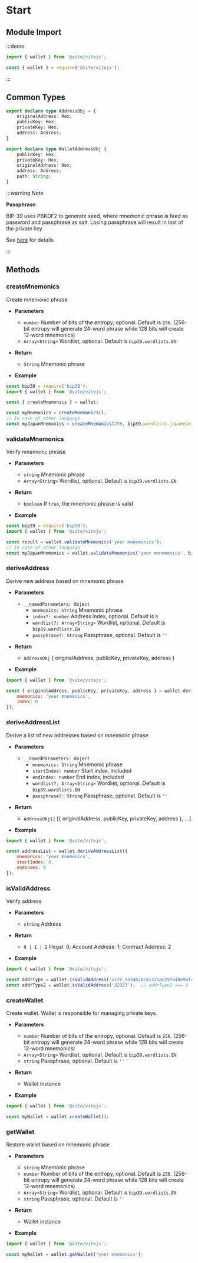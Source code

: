 # Start

## Module Import

:::demo

```javascript tab:ES6
import { wallet } from '@vite/vitejs';
```

```javascript tab:require
const { wallet } = require('@vite/vitejs');
```

:::

## Common Types

```typescript
export declare type AddressObj = {
    originalAddress: Hex;
    publicKey: Hex;
    privateKey: Hex;
    address: Address;
}

export declare type WalletAddressObj {
    publicKey: Hex;
    privateKey: Hex;
    originalAddress: Hex;
    address: Address;
    path: String;
}
```

:::warning Note

**Passphrase**

BIP-39 uses PBKDF2 to generate seed, where mnemonic phrase is feed as password and passphrase as salt. Losing passphrase will result in lost of the private key.

See [here](https://github.com/bitcoin/bips/blob/master/bip-0039.mediawiki) for details

:::

## Methods

### createMnemonics
Create mnemonic phrase

- **Parameters** 
    * `number` Number of bits of the entropy, optional. Default is `256`. (256-bit entropy will generate 24-word phrase while 128 bits will create 12-word mnemonics)
    * `Array<String>` Wordlist, optional. Default is `bip39.wordlists.EN`

- **Return**
    * `String` Mnemonic phrase

- **Example**
```javascript
const bip39 = require('bip39');
import { wallet } from '@vite/vitejs';

const { createMnemonics } = wallet;

const myMnemonics = createMnemonics();
// In case of other language
const myJapanMnemonics = createMnemonics(256, bip39.wordlists.japanese)
```

### validateMnemonics
Verify mnemonic phrase

- **Parameters** 
    * `string` Mnemonic phrase
    * `Array<String>` Wordlist, optional. Default is `bip39.wordlists.EN`

- **Return**
    * `boolean` If `true`, the mnemonic phrase is valid

- **Example**
```javascript
const bip39 = require('bip39');
import { wallet } from '@vite/vitejs';

const result = wallet.validateMnemonics('your menemonics');
// In case of other language
const myJapanMnemonics = wallet.validateMnemonics('your menemonics', bip39.wordlists.japanese);
```

### deriveAddress
Derive new address based on mnemonic phrase

- **Parameters** 
    * `__namedParameters: Object`
        - `mnemonics: String` Mnemonic phrase
        - `index?: number` Address index, optional. Default is `0`
        - `wordlist?: Array<String>` Wordlist, optional. Default is `bip39.wordlists.EN`
        - `passphrase?: String` Passphrase, optional. Default is `''`

- **Return**
    * `AddressObj` { originalAddress, publicKey, privateKey, address }

- **Example**
```javascript
import { wallet } from '@vite/vitejs';

const { originalAddress, publicKey, privateKey, address } = wallet.deriveAddress({ 
    mnemonics: 'your mnemonics', 
    index: 0 
});
```

### deriveAddressList
Derive a list of new addresses based on mnemonic phrase

- **Parameters** 
    * `__namedParameters: Object`
        - `mnemonics: String` Mnemonic phrase
        - `startIndex: number` Start index, included
        - `endIndex: number` End index, included
        - `wordlist?: Array<String>` Wordlist, optional. Default is `bip39.wordlists.EN`
        - `passphrase?: String` Passphrase, optional. Default is `''`

- **Return**
    * `AddressObj[]` [{ originalAddress, publicKey, privateKey, address }, ...]

- **Example**
```javascript
import { wallet } from '@vite/vitejs';

const addressList = wallet.deriveAddressList({ 
    mnemonics: 'your mnemonics', 
    startIndex: 0,
    endIndex: 9
});
```

### isValidAddress
Verify address

- **Parameters** 
    * `string` Address

- **Return**
    * `0 | 1 | 2` Illegal: 0; Account Address: 1; Contract Address: 2

- **Example**
```javascript
import { wallet } from '@vite/vitejs';

const addrType = wallet.isValidAddress('vite_553462bca137bac29f440e9af4ab2e2c1bb82493e41d2bc8b2');  // addrType === 1
const addrType2 = wallet.isValidAddress('32323');  // addrType2 === 0
```

### createWallet
Create wallet. Wallet is responsible for managing private keys.

- **Parameters** 
    * `number` Number of bits of the entropy, optional. Default is `256`. (256-bit entropy will generate 24-word phrase while 128 bits will create 12-word mnemonics)
    * `Array<String>` Wordlist, optional. Default is `bip39.wordlists.EN`
    * `string` Passphrase, optional. Default is `''`

- **Return**
    * Wallet instance

- **Example**
```javascript
import { wallet } from '@vite/vitejs';

const myWallet = wallet.createWallet();
```

### getWallet
Restore wallet based on mnemonic phrase

- **Parameters** 
    * `string` Mnemonic phrase
    * `number` Number of bits of the entropy, optional. Default is `256`. (256-bit entropy will generate 24-word phrase while 128 bits will create 12-word mnemonics)
    * `Array<String>` Wordlist, optional. Default is `bip39.wordlists.EN`
    * `string` Passphrase, optional. Default is `''`

- **Return**
    * Wallet instance


- **Example**
```javascript
import { wallet } from '@vite/vitejs';

const myWallet = wallet.getWallet('your mnemonics');
```
